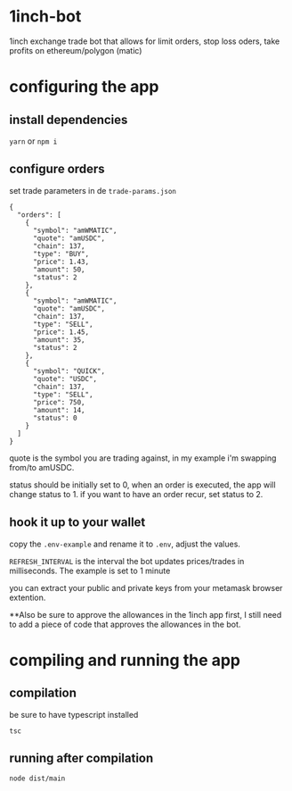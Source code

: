# 1inch-bot
1inch exchange trade bot that allows for limit orders, stop loss oders, take profits on ethereum/polygon (matic)


# configuring the app

## install dependencies

`yarn` or `npm i`

## configure orders

set trade parameters in de `trade-params.json`

```
{
  "orders": [
    {
      "symbol": "amWMATIC",
      "quote": "amUSDC",
      "chain": 137,
      "type": "BUY",
      "price": 1.43,
      "amount": 50,
      "status": 2
    },
    {
      "symbol": "amWMATIC",
      "quote": "amUSDC",
      "chain": 137,
      "type": "SELL",
      "price": 1.45,
      "amount": 35,
      "status": 2
    },
    {
      "symbol": "QUICK",
      "quote": "USDC",
      "chain": 137,
      "type": "SELL",
      "price": 750,
      "amount": 14,
      "status": 0
    }
  ]
}
```

quote is the symbol you are trading against, in my example i'm swapping from/to amUSDC.

status should be initially set to 0, when an order is executed, the app will change status to 1.
if you want to have an order recur, set status to 2.

## hook it up to your wallet

copy the `.env-example` and rename it to `.env`, adjust the values.

`REFRESH_INTERVAL` is the interval the bot updates prices/trades in milliseconds. The example is set to 1 minute

you can extract your public and private keys from your metamask browser extention. 

**Also be sure to approve the allowances in the 1inch app first, I still need to add a piece of code that approves the allowances in the bot.

# compiling and running the app

## compilation

be sure to have typescript installed

`tsc`

## running after compilation

`node dist/main`

